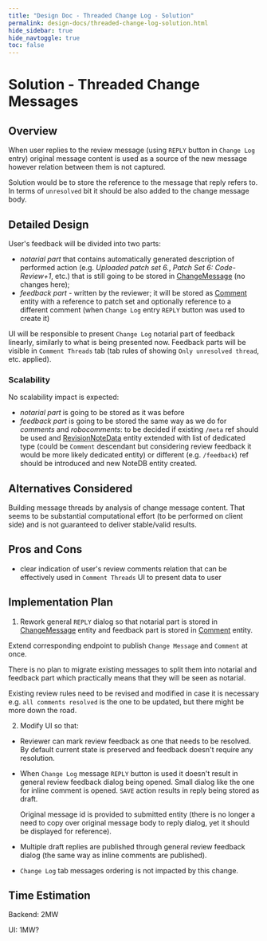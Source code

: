 ```yaml
---
title: "Design Doc - Threaded Change Log - Solution"
permalink: design-docs/threaded-change-log-solution.html
hide_sidebar: true
hide_navtoggle: true
toc: false
---
```


# Solution - Threaded Change Messages

## <a id="overview"> Overview

When user replies to the review message (using `REPLY` button in
`Change Log` entry) original message content is used as a source of
the new message however relation between them is not captured.

Solution would be to store the reference to the message that reply
refers to. In terms of `unresolved` bit it should be also added
to the change message body.

## <a id="detailed-design"> Detailed Design

User's feedback will be divided into two parts:
* *notarial part* that contains automatically generated description of performed
  action (e.g. _Uploaded patch set 6._, _Patch Set 6: Code-Review+1_, etc.)
  that is still going to be stored in
  [ChangeMessage](https://gerrit.googlesource.com/gerrit/+/refs/heads/master/java/com/google/gerrit/entities/ChangeMessage.java)
  (no changes here);
* *feedback part* - written by the reviewer; it will be stored as
  [Comment](https://gerrit.googlesource.com/gerrit/+/refs/heads/master/java/com/google/gerrit/entities/Comment.java)
  entity with a reference to patch set and optionally reference to a different
  comment (when `Change Log` entry `REPLY` button was used to create it)

UI will be responsible to present `Change Log` notarial part of feedback
linearly, similarly to what is being presented now. Feedback parts will be
visible in `Comment Threads` tab (tab rules of showing
`Only unresolved thread`, etc. applied).

### <a id="scalability"> Scalability

No scalability impact is expected:
* *notarial part* is going to be stored as it was before
* *feedback part* is going to be stored the same way as we do for _comments_
  and _robocomments_: to be decided if existing `/meta` ref should be used and
  [RevisionNoteData](https://gerrit.googlesource.com/gerrit/+/refs/heads/master/java/com/google/gerrit/server/notedb/RevisionNoteData.java)
  entity extended with list of dedicated type (could be `Comment` descendant
  but considering review feedback it would be more likely dedicated entity)
  or different (e.g. `/feedback`) ref should be introduced and new NoteDB entity
  created.

## <a id="alternatives-considered"> Alternatives Considered

Building message threads by analysis of change message content. That seems
to be substantial computational effort (to be performed on client side)
and is not guaranteed to deliver stable/valid results.

## <a id="pros-and-cons"> Pros and Cons

* clear indication of user's review comments relation that can be effectively
  used in `Comment Threads` UI to present data to user

## <a id="implementation-plan"> Implementation Plan

1. Rework general `REPLY` dialog so that notarial part is stored in
  [ChangeMessage](https://gerrit.googlesource.com/gerrit/+/refs/heads/master/java/com/google/gerrit/entities/ChangeMessage.java)
  entity and feedback part is stored in
  [Comment](https://gerrit.googlesource.com/gerrit/+/refs/heads/master/java/com/google/gerrit/entities/Comment.java)
  entity.

  Extend corresponding endpoint to publish `Change Message` and `Comment` at
  once.

  There is no plan to migrate existing messages to split them into notarial
  and feedback part which practically means that they will be seen as notarial.

  Existing review rules need to be revised and modified in case it is necessary
  e.g. `all comments resolved` is the one to be updated, but there might be
  more down the road.

2. Modify UI so that:
  * Reviewer can mark review feedback as one that needs to be resolved.
    By default current state is preserved and feedback doesn't require any
    resolution.
  * When `Change Log` message `REPLY` button is used it doesn't result in
    general review feedback dialog being opened. Small dialog like the one for
    inline comment is opened. `SAVE` action results in reply being stored as
    draft.

    Original message id is provided to submitted entity (there is no longer
    a need to copy over original message body to reply dialog, yet it should
    be displayed for reference).
  * Multiple draft replies are published through general review feedback dialog
    (the same way as inline comments are published).
  * `Change Log` tab messages ordering is not impacted by this change.

## <a id="time-estimation"> Time Estimation

Backend: 2MW

UI: 1MW?
